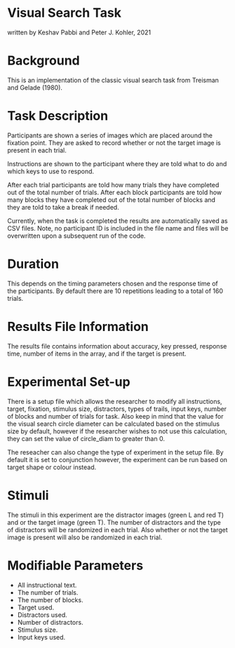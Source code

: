 # Visual Search Task
written by Keshav Pabbi and Peter J. Kohler, 2021

# Background
This is an implementation of the classic visual search task from Treisman and Gelade (1980). 

# Task Description
Participants are shown a series of images which are placed around the fixation point. They are asked to record whether or not the target image is present in each trial.

Instructions are shown to the participant where they are told what to do and which keys to use to respond. 

After each trial participants are told how many trials they have completed out of the total number of trials. After each block participants are told how many blocks they have completed out of the total number of blocks and they are told to take a break if needed.

Currently, when the task is completed the results are automatically saved as CSV files. Note, no participant ID is included in the file name and files will be overwritten upon a subsequent run of the code.

# Duration
This depends on the timing parameters chosen and the response time of the participants. By default there are 10 repetitions leading to a total of 160 trials.

# Results File Information
The results file contains information about accuracy, key pressed, response time, number of items in the array, and if the target is present.

# Experimental Set-up
There is a setup file which allows the researcher to modify all instructions, target, fixation, stimulus size, distractors, types of trails, input keys, number of blocks and number of trials for task. Also keep in mind that the value for the visual search circle diameter can be calculated based on the stimulus size by default, however if the researcher wishes to not use this calculation, they can set the value of circle_diam to greater than 0.

The reseacher can also change the type of experiment in the setup file. By default it is set to conjunction however, the experiment can be run based on target shape or colour instead.

# Stimuli
The stimuli in this experiment are the distractor images (green L and red T) and or the target image (green T). The number of distractors and the type of distractors will be randomized in each trial. Also whether or not the target image is present will also be randomized in each trial.

# Modifiable Parameters
* All instructional text. 
* The number of trials.
* The number of blocks.
* Target used.
* Distractors used.
* Number of distractors.
* Stimulus size.
* Input keys used.
